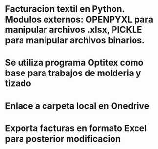 # Facturacion textil en Python. Modulos externos: OPENPYXL para manipular archivos .xlsx, PICKLE para manipular archivos binarios.
# Se utiliza programa Optitex como base para trabajos de molderia y tizado
# Enlace a carpeta local en Onedrive
# Exporta facturas en formato Excel para posterior modificacion
